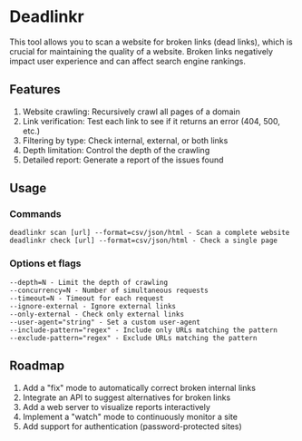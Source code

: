 # Deadlinkr

This tool allows you to scan a website for broken links (dead links), which is crucial for maintaining the quality of a website. Broken links negatively impact user experience and can affect search engine rankings.

## Features

1. Website crawling: Recursively crawl all pages of a domain
2. Link verification: Test each link to see if it returns an error (404, 500, etc.)
3. Filtering by type: Check internal, external, or both links
4. Depth limitation: Control the depth of the crawling
5. Detailed report: Generate a report of the issues found

## Usage
### Commands

```
deadlinkr scan [url] --format=csv/json/html - Scan a complete website
deadlinkr check [url] --format=csv/json/html - Check a single page
```

### Options et flags

```
--depth=N - Limit the depth of crawling
--concurrency=N - Number of simultaneous requests
--timeout=N - Timeout for each request
--ignore-external - Ignore external links
--only-external - Check only external links
--user-agent="string" - Set a custom user-agent
--include-pattern="regex" - Include only URLs matching the pattern
--exclude-pattern="regex" - Exclude URLs matching the pattern
```

## Roadmap

1. Add a "fix" mode to automatically correct broken internal links
2. Integrate an API to suggest alternatives for broken links
3. Add a web server to visualize reports interactively
4. Implement a "watch" mode to continuously monitor a site
5. Add support for authentication (password-protected sites)